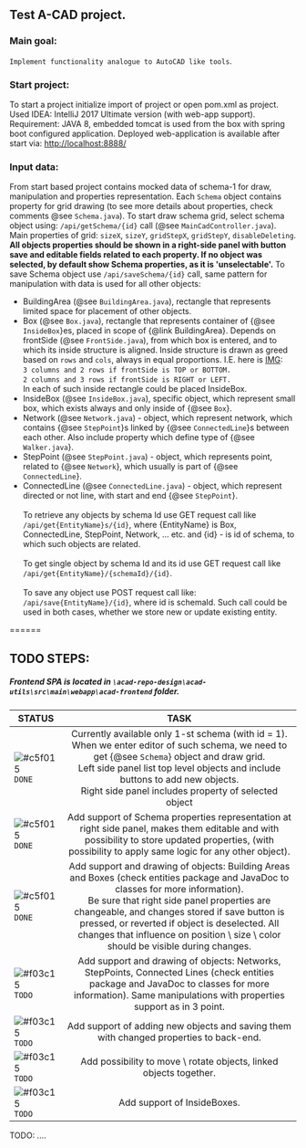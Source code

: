 ## Test A-CAD project.
### Main goal: 
`Implement functionality analogue to AutoCAD like tools`.

### Start project: 
To start a project initialize import of project or open pom.xml as project.
Used IDEA: IntelliJ 2017 Ultimate version (with web-app support).
Requirement: JAVA 8, embedded tomcat is used from the box with spring boot configured application.
Deployed web-application is available after start via: 
[http://localhost:8888/](http://localhost:8888/)
 
### Input data:
From start based project contains mocked data of schema-1 for draw, manipulation and properties 
representation. 
Each `Schema` object contains property for grid drawing (to see more details about
properties, check comments @see `Schema.java`).
To start draw schema grid, select schema object using: `/api/getSchema/{id}` call 
(@see `MainCadController.java`). Main properties of grid: `sizeX`, `sizeY`, `gridStepX`, `gridStepY`,
`disableDeleting`.
**All objects properties should be shown in a right-side panel with button save and editable fields related 
to each property. If no object was selected, by default show Schema properties, as it is 'unselectable'.**
To save Schema object use `/api/saveSchema/{id}` call, same pattern for manipulation with data is used for all other
objects:
- BuildingArea (@see `BuildingArea.java`), rectangle that represents limited space for placement of other objects.
- Box (@see `Box.java`), rectangle that represents container of {@see `InsideBox`}es, 
placed in scope of {@link BuildingArea}. Depends on frontSide (@see `FrontSide.java`), from which box is entered, and to which its inside
 structure is aligned. Inside structure is drawn as greed based on `rows` and `cols`, always in equal proportions.
 I.E. here is [IMG](https://2r4s9p1yi1fa2jd7j43zph8r-wpengine.netdna-ssl.com/files/2017/10/grid-numbers.png):<br>
 `3 columns and 2 rows if frontSide is TOP or BOTTOM.` <br>
 `2 columns and 3 rows if frontSide is RIGHT or LEFT.`
  <br>In each of such inside rectangle could be placed InsideBox. 
- InsideBox (@see `InsideBox.java`), specific object, which represent small box, which exists always and only
inside of {@see `Box`}.
- Network (@see `Network.java`) - object, which represent network, which contains {@see `StepPoint`}s 
linked by {@see `ConnectedLine`}s between each other. Also include property which define type of 
{@see `Walker.java`}.
- StepPoint (@see `StepPoint.java`) - object, which represents point, related to {@see `Network`}, 
which usually is part of {@see `ConnectedLine`}.
- ConnectedLine (@see `ConnectedLine.java`) - object, which represent directed or not line, with start and end 
{@see `StepPoint`}.
<br><br>To retrieve any objects by schema Id use GET request call like `/api/get{EntityName}s/{id}`, where {EntityName} is
Box, ConnectedLine, StepPoint, Network, ... etc. and {id} - is id of schema, to which such objects are related.
<br><br>To get single object by schema Id and its id use GET request call like `/api/get{EntityName}/{schemaId}/{id}`. 
<br><br>To save any object use POST request call like: `/api/save{EntityName}/{id}`, where id is schemaId. Such call could
be used in both cases, whether we store new or update existing entity.

======
## TODO STEPS:
##### Frontend SPA is located in `\acad-repo-design\acad-utils\src\main\webapp\acad-frontend` folder.

|  STATUS  |      TASK     |
| -------- |:-------------:|
| ![#c5f015](https://placehold.it/15/c5f015/000000?text=+) `DONE`   | Currently available only 1-st schema (with id = 1). <br> When we enter editor of such schema, we need to get {@see `Schema`} object and draw grid. <br>Left side panel list top level objects and include buttons to add new objects. <br>Right side panel includes property of selected object |
| ![#c5f015](https://placehold.it/15/c5f015/000000?text=+) `DONE`  | Add support of Schema properties representation at right side panel, makes them editable and with possibility to store updated properties, (with possibility to apply same logic for any other object). |
| ![#c5f015](https://placehold.it/15/c5f015/000000?text=+) `DONE`  | Add support and drawing of objects: Building Areas and Boxes (check entities package and JavaDoc to classes for more information). <br> Be sure that right side panel properties are changeable, and changes stored if save button is pressed, or reverted if object is deselected. All changes that influence on position \ size \ color should be visible during changes. |
| ![#f03c15](https://placehold.it/15/f03c15/000000?text=+) `TODO` | Add support and drawing of objects: Networks, StepPoints, Connected Lines (check entities package and JavaDoc to classes for more information). Same manipulations with properties support as in 3 point. |
| ![#f03c15](https://placehold.it/15/f03c15/000000?text=+) `TODO` | Add support of adding new objects and saving them with changed properties to back-end. |
| ![#f03c15](https://placehold.it/15/f03c15/000000?text=+) `TODO` | Add possibility to move \ rotate objects, linked objects together. |
| ![#f03c15](https://placehold.it/15/f03c15/000000?text=+) `TODO` | Add support of InsideBoxes. |

TODO: ....